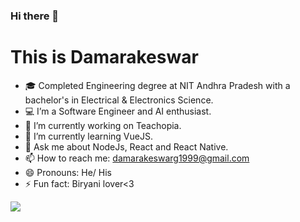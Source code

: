 ### Hi there 👋

# This is Damarakeswar

- 🎓 Completed Engineering degree at NIT Andhra Pradesh with a bachelor's in Electrical & Electronics Science.
- 💻 I’m a Software Engineer and AI enthusiast.
- 🔭 I’m currently working on Teachopia.
- 🌱 I’m currently learning VueJS.
- 💬 Ask me about NodeJs, React and React Native.
- 📫 How to reach me: damarakeswarg1999@gmail.com
- 😄 Pronouns: He/ His
- ⚡ Fun fact: Biryani lover<3

<img src='https://github-readme-stats.vercel.app/api?username=amar-1999&&show_icons=true&title_color=ffffff&icon_color=bb2acf&text_color=daf7dc&bg_color=151515'>
